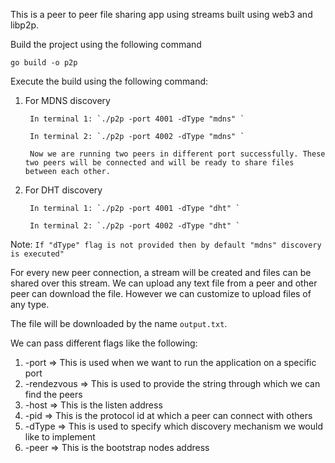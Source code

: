 This is a peer to peer file sharing app using streams built using web3 and libp2p.

Build the project using the following command

`go build -o p2p`

Execute the build using the following command:

1. For MDNS discovery

        In terminal 1: `./p2p -port 4001 -dType "mdns" `
        
        In terminal 2: `./p2p -port 4002 -dType "mdns" `
        
        Now we are running two peers in different port successfully. These two peers will be connected and will be ready to share files between each other.
2. For DHT discovery
        
        In terminal 1: `./p2p -port 4001 -dType "dht" `
        
        In terminal 2: `./p2p -port 4002 -dType "dht" `

Note: `If "dType" flag is not provided then by default "mdns" discovery is executed"` 


For every new peer connection, a stream will be created and files can be shared over this stream.
We can upload any text file from a peer and other peer can download the file. However we can customize to upload files of any type.

The file will be downloaded by the name `output.txt`.

We can pass different flags like the following:
1. -port => This is used when we want to run the application on a specific port
2. -rendezvous => This is used to provide the string through which we can find the peers
3. -host => This is the listen address 
4. -pid => This is the protocol id at which a peer can connect with others
5. -dType => This is used to specify which discovery mechanism we would like to implement
6. -peer => This is the bootstrap nodes address

